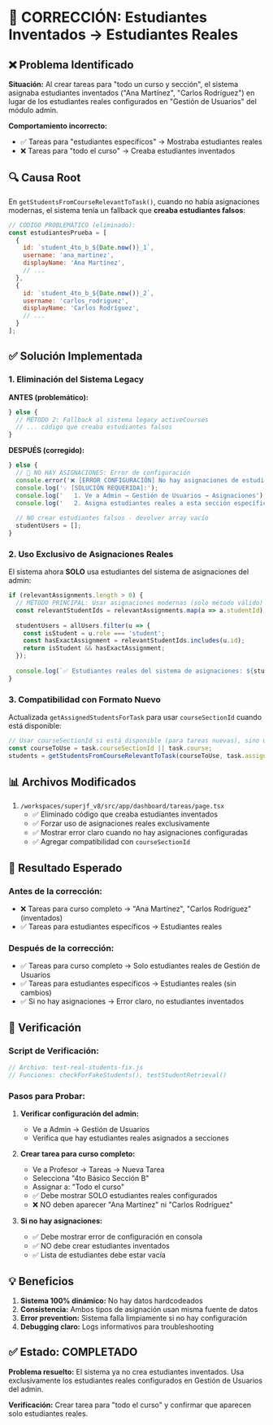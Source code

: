 # 🔧 CORRECCIÓN: Estudiantes Inventados → Estudiantes Reales

## ❌ Problema Identificado

**Situación:** Al crear tareas para "todo un curso y sección", el sistema asignaba estudiantes inventados ("Ana Martínez", "Carlos Rodríguez") en lugar de los estudiantes reales configurados en "Gestión de Usuarios" del módulo admin.

**Comportamiento incorrecto:**
- ✅ Tareas para "estudiantes específicos" → Mostraba estudiantes reales
- ❌ Tareas para "todo el curso" → Creaba estudiantes inventados

## 🔍 Causa Root

En `getStudentsFromCourseRelevantToTask()`, cuando no había asignaciones modernas, el sistema tenía un fallback que **creaba estudiantes falsos**:

```javascript
// CÓDIGO PROBLEMÁTICO (eliminado):
const estudiantesPrueba = [
  {
    id: `student_4to_b_${Date.now()}_1`,
    username: 'ana_martinez',
    displayName: 'Ana Martínez',
    // ...
  },
  {
    id: `student_4to_b_${Date.now()}_2`, 
    username: 'carlos_rodriguez',
    displayName: 'Carlos Rodríguez',
    // ...
  }
];
```

## ✅ Solución Implementada

### 1. Eliminación del Sistema Legacy

**ANTES (problemático):**
```javascript
} else {
  // MÉTODO 2: Fallback al sistema legacy activeCourses
  // ... código que creaba estudiantes falsos
}
```

**DESPUÉS (corregido):**
```javascript
} else {
  // 🚨 NO HAY ASIGNACIONES: Error de configuración
  console.error('❌ [ERROR CONFIGURACIÓN] No hay asignaciones de estudiantes para este curso y sección');
  console.log('💡 [SOLUCIÓN REQUERIDA]:');
  console.log('   1. Ve a Admin → Gestión de Usuarios → Asignaciones');
  console.log('   2. Asigna estudiantes reales a esta sección específica');
  
  // NO crear estudiantes falsos - devolver array vacío
  studentUsers = [];
}
```

### 2. Uso Exclusivo de Asignaciones Reales

El sistema ahora **SOLO** usa estudiantes del sistema de asignaciones del admin:

```javascript
if (relevantAssignments.length > 0) {
  // MÉTODO PRINCIPAL: Usar asignaciones modernas (solo método válido)
  const relevantStudentIds = relevantAssignments.map(a => a.studentId);
  
  studentUsers = allUsers.filter(u => {
    const isStudent = u.role === 'student';
    const hasExactAssignment = relevantStudentIds.includes(u.id);
    return isStudent && hasExactAssignment;
  });
  
  console.log(`✅ Estudiantes reales del sistema de asignaciones: ${studentUsers.length} estudiantes`);
}
```

### 3. Compatibilidad con Formato Nuevo

Actualizada `getAssignedStudentsForTask` para usar `courseSectionId` cuando está disponible:

```javascript
// Usar courseSectionId si está disponible (para tareas nuevas), sino usar course (compatibilidad)
const courseToUse = task.courseSectionId || task.course;
students = getStudentsFromCourseRelevantToTask(courseToUse, task.assignedById);
```

## 📊 Archivos Modificados

1. `/workspaces/superjf_v8/src/app/dashboard/tareas/page.tsx`
   - ✅ Eliminado código que creaba estudiantes inventados
   - ✅ Forzar uso de asignaciones reales exclusivamente
   - ✅ Mostrar error claro cuando no hay asignaciones configuradas
   - ✅ Agregar compatibilidad con `courseSectionId`

## 🎯 Resultado Esperado

### **Antes de la corrección:**
- ❌ Tareas para curso completo → "Ana Martínez", "Carlos Rodríguez" (inventados)
- ✅ Tareas para estudiantes específicos → Estudiantes reales

### **Después de la corrección:**
- ✅ Tareas para curso completo → Solo estudiantes reales de Gestión de Usuarios
- ✅ Tareas para estudiantes específicos → Estudiantes reales (sin cambios)
- ✅ Si no hay asignaciones → Error claro, no estudiantes inventados

## 🧪 Verificación

### Script de Verificación:
```javascript
// Archivo: test-real-students-fix.js
// Funciones: checkForFakeStudents(), testStudentRetrieval()
```

### Pasos para Probar:

1. **Verificar configuración del admin:**
   - Ve a Admin → Gestión de Usuarios
   - Verifica que hay estudiantes reales asignados a secciones

2. **Crear tarea para curso completo:**
   - Ve a Profesor → Tareas → Nueva Tarea
   - Selecciona "4to Básico Sección B"
   - Assignar a: "Todo el curso"
   - ✅ Debe mostrar SOLO estudiantes reales configurados
   - ❌ NO deben aparecer "Ana Martínez" ni "Carlos Rodríguez"

3. **Si no hay asignaciones:**
   - ✅ Debe mostrar error de configuración en consola
   - ✅ NO debe crear estudiantes inventados
   - ✅ Lista de estudiantes debe estar vacía

## 💡 Beneficios

1. **Sistema 100% dinámico:** No hay datos hardcodeados
2. **Consistencia:** Ambos tipos de asignación usan misma fuente de datos
3. **Error prevention:** Sistema falla limpiamente si no hay configuración
4. **Debugging claro:** Logs informativos para troubleshooting

## ✅ Estado: COMPLETADO

**Problema resuelto:** El sistema ya no crea estudiantes inventados. Usa exclusivamente los estudiantes reales configurados en Gestión de Usuarios del admin.

**Verificación:** Crear tarea para "todo el curso" y confirmar que aparecen solo estudiantes reales.
